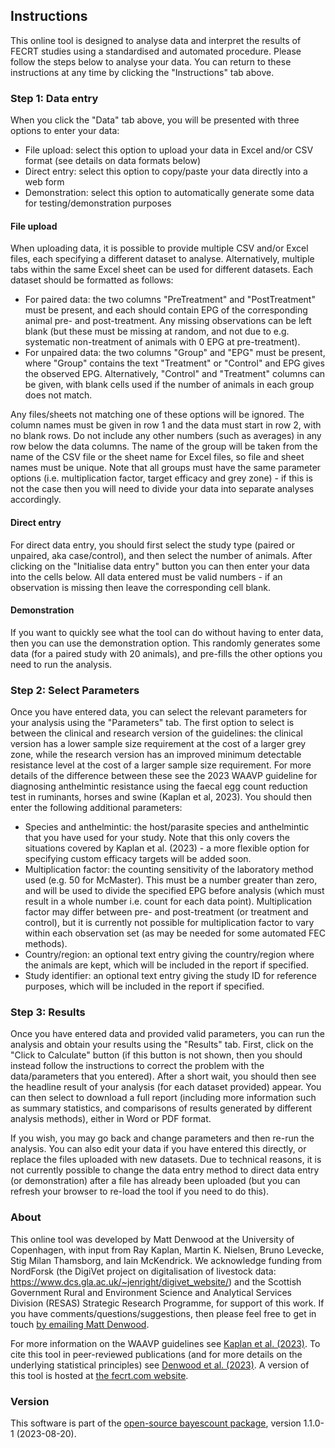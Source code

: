 ## Instructions

This online tool is designed to analyse data and interpret the results of FECRT studies using a standardised and automated procedure.  Please follow the steps below to analyse your data.  You can return to these instructions at any time by clicking the "Instructions" tab above.

### Step 1:  Data entry

When you click the "Data" tab above, you will be presented with three options to enter your data:

- File upload:  select this option to upload your data in Excel and/or CSV format (see details on data formats below)
- Direct entry:  select this option to copy/paste your data directly into a web form
- Demonstration:  select this option to automatically generate some data for testing/demonstration purposes

#### File upload

When uploading data, it is possible to provide multiple CSV and/or Excel files, each specifying a different dataset to analyse.  Alternatively, multiple tabs within the same Excel sheet can be used for different datasets.  Each dataset should be formatted as follows:

- For paired data:  the two columns "PreTreatment" and "PostTreatment" must be present, and each should contain EPG of the corresponding animal pre- and post-treatment.  Any missing observations can be left blank (but these must be missing at random, and not due to e.g. systematic non-treatment of animals with 0 EPG at pre-treatment).
- For unpaired data:  the two columns "Group" and "EPG" must be present, where "Group" contains the text "Treatment" or "Control" and EPG gives the observed EPG.  Alternatively, "Control" and "Treatment" columns can be given, with blank cells used if the number of animals in each group does not match.

Any files/sheets not matching one of these options will be ignored.  The column names must be given in row 1 and the data must start in row 2, with no blank rows.  Do not include any other numbers (such as averages) in any row below the data columns.  The name of the group will be taken from the name of the CSV file or the sheet name for Excel files, so file and sheet names must be unique.  Note that all groups must have the same parameter options (i.e. multiplication factor, target efficacy and grey zone) - if this is not the case then you will need to divide your data into separate analyses accordingly.

#### Direct entry

For direct data entry, you should first select the study type (paired or unpaired, aka case/control), and then select the number of animals.  After clicking on the "Initialise data entry" button you can then enter your data into the cells below.  All data entered must be valid numbers - if an observation is missing then leave the corresponding cell blank.

#### Demonstration

If you want to quickly see what the tool can do without having to enter data, then you can use the demonstration option.  This randomly generates some data (for a paired study with 20 animals), and pre-fills the other options you need to run the analysis.


### Step 2:  Select Parameters

Once you have entered data, you can select the relevant parameters for your analysis using the "Parameters" tab.  The first option to select is between the clinical and research version of the guidelines: the clinical version has a lower sample size requirement at the cost of a larger grey zone, while the research version has an improved minimum detectable resistance level at the cost of a larger sample size requirement. For more details of the difference between these see the 2023 WAAVP guideline for diagnosing anthelmintic resistance using the faecal egg count reduction test in ruminants, horses and swine (Kaplan et al, 2023). You should then enter the following additional parameters:

- Species and anthelmintic:  the host/parasite species and anthelmintic that you have used for your study. Note that this only covers the situations covered by Kaplan et al. (2023) - a more flexible option for specifying custom efficacy targets will be added soon.
- Multiplication factor:  the counting sensitivity of the laboratory method used (e.g. 50 for McMaster). This must be a number greater than zero, and will be used to divide the specified EPG before analysis (which must result in a whole number i.e. count for each data point). Multiplication factor may differ between pre- and post-treatment (or treatment and control), but it is currently not possible for multiplication factor to vary within each observation set (as may be needed for some automated FEC methods).
- Country/region:  an optional text entry giving the country/region where the animals are kept, which will be included in the report if specified.
- Study identifier:  an optional text entry giving the study ID for reference purposes, which will be included in the report if specified.


### Step 3:  Results

Once you have entered data and provided valid parameters, you can run the analysis and obtain your results using the "Results" tab. First, click on the "Click to Calculate" button (if this button is not shown, then you should instead follow the instructions to correct the problem with the data/parameters that you entered). After a short wait, you should then see the headline result of your analysis (for each dataset provided) appear. You can then select to download a full report (including more information such as summary statistics, and comparisons of results generated by different analysis methods), either in Word or PDF format.

If you wish, you may go back and change parameters and then re-run the analysis.  You can also edit your data if you have entered this directly, or replace the files uploaded with new datasets.  Due to technical reasons, it is not currently possible to change the data entry method to direct data entry (or demonstration) after a file has already been uploaded (but you can refresh your browser to re-load the tool if you need to do this).


### About

This online tool was developed by Matt Denwood at the University of Copenhagen, with input from Ray Kaplan, Martin K. Nielsen, Bruno Levecke, Stig Milan Thamsborg, and Iain McKendrick.  We acknowledge funding from NordForsk (the DigiVet project on digitalisation of livestock data:  https://www.dcs.gla.ac.uk/~jenright/digivet_website/) and the Scottish Government Rural and Environment Science and Analytical Services Division (RESAS) Strategic Research Programme, for support of this work.  If you have comments/questions/suggestions, then please feel free to get in touch [by emailing Matt Denwood](md@sund.ku.dk).

For more information on the WAAVP guidelines see [Kaplan et al. (2023)](https://pubmed.ncbi.nlm.nih.gov/37121092/).  To cite this tool in peer-reviewed publications (and for more details on the underlying statistical principles) see [Denwood et al. (2023)](https://pubmed.ncbi.nlm.nih.gov/36621042/).  A version of this tool is hosted at [the fecrt.com website](https://www.fecrt.com).

### Version

This software is part of the [open-source bayescount package](https://github.com/ku-awdc/bayescount), version 1.1.0-1 (2023-08-20).
